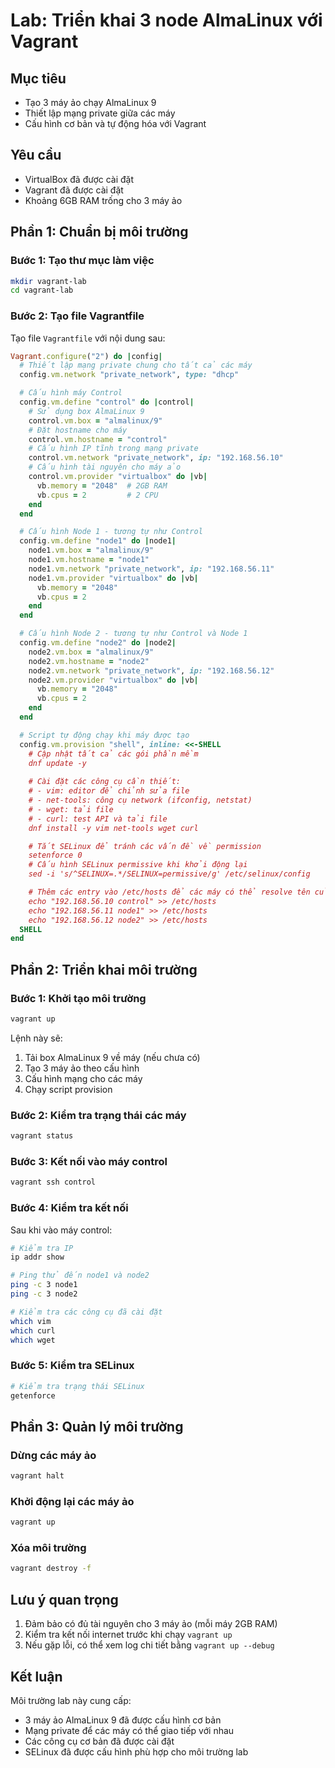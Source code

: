# Lab: Triển khai 3 node AlmaLinux với Vagrant

## Mục tiêu
- Tạo 3 máy ảo chạy AlmaLinux 9
- Thiết lập mạng private giữa các máy
- Cấu hình cơ bản và tự động hóa với Vagrant

## Yêu cầu
- VirtualBox đã được cài đặt
- Vagrant đã được cài đặt
- Khoảng 6GB RAM trống cho 3 máy ảo

## Phần 1: Chuẩn bị môi trường

### Bước 1: Tạo thư mục làm việc
```bash
mkdir vagrant-lab
cd vagrant-lab
```

### Bước 2: Tạo file Vagrantfile
Tạo file `Vagrantfile` với nội dung sau:

```ruby
Vagrant.configure("2") do |config|
  # Thiết lập mạng private chung cho tất cả các máy
  config.vm.network "private_network", type: "dhcp"

  # Cấu hình máy Control
  config.vm.define "control" do |control|
    # Sử dụng box AlmaLinux 9
    control.vm.box = "almalinux/9"
    # Đặt hostname cho máy
    control.vm.hostname = "control"
    # Cấu hình IP tĩnh trong mạng private
    control.vm.network "private_network", ip: "192.168.56.10"
    # Cấu hình tài nguyên cho máy ảo
    control.vm.provider "virtualbox" do |vb|
      vb.memory = "2048"  # 2GB RAM
      vb.cpus = 2         # 2 CPU
    end
  end

  # Cấu hình Node 1 - tương tự như Control
  config.vm.define "node1" do |node1|
    node1.vm.box = "almalinux/9"
    node1.vm.hostname = "node1"
    node1.vm.network "private_network", ip: "192.168.56.11"
    node1.vm.provider "virtualbox" do |vb|
      vb.memory = "2048"
      vb.cpus = 2
    end
  end

  # Cấu hình Node 2 - tương tự như Control và Node 1
  config.vm.define "node2" do |node2|
    node2.vm.box = "almalinux/9"
    node2.vm.hostname = "node2"
    node2.vm.network "private_network", ip: "192.168.56.12"
    node2.vm.provider "virtualbox" do |vb|
      vb.memory = "2048"
      vb.cpus = 2
    end
  end

  # Script tự động chạy khi máy được tạo
  config.vm.provision "shell", inline: <<-SHELL
    # Cập nhật tất cả các gói phần mềm
    dnf update -y
    
    # Cài đặt các công cụ cần thiết:
    # - vim: editor để chỉnh sửa file
    # - net-tools: công cụ network (ifconfig, netstat)
    # - wget: tải file
    # - curl: test API và tải file
    dnf install -y vim net-tools wget curl

    # Tắt SELinux để tránh các vấn đề về permission
    setenforce 0
    # Cấu hình SELinux permissive khi khởi động lại
    sed -i 's/^SELINUX=.*/SELINUX=permissive/g' /etc/selinux/config

    # Thêm các entry vào /etc/hosts để các máy có thể resolve tên của nhau
    echo "192.168.56.10 control" >> /etc/hosts
    echo "192.168.56.11 node1" >> /etc/hosts
    echo "192.168.56.12 node2" >> /etc/hosts
  SHELL
end
```

## Phần 2: Triển khai môi trường

### Bước 1: Khởi tạo môi trường
```bash
vagrant up
```
Lệnh này sẽ:
1. Tải box AlmaLinux 9 về máy (nếu chưa có)
2. Tạo 3 máy ảo theo cấu hình
3. Cấu hình mạng cho các máy
4. Chạy script provision

### Bước 2: Kiểm tra trạng thái các máy
```bash
vagrant status
```

### Bước 3: Kết nối vào máy control
```bash
vagrant ssh control
```

### Bước 4: Kiểm tra kết nối
Sau khi vào máy control:
```bash
# Kiểm tra IP
ip addr show

# Ping thử đến node1 và node2
ping -c 3 node1
ping -c 3 node2

# Kiểm tra các công cụ đã cài đặt
which vim
which curl
which wget
```

### Bước 5: Kiểm tra SELinux
```bash
# Kiểm tra trạng thái SELinux
getenforce
```

## Phần 3: Quản lý môi trường

### Dừng các máy ảo
```bash
vagrant halt
```

### Khởi động lại các máy ảo
```bash
vagrant up
```

### Xóa môi trường
```bash
vagrant destroy -f
```

## Lưu ý quan trọng
1. Đảm bảo có đủ tài nguyên cho 3 máy ảo (mỗi máy 2GB RAM)
2. Kiểm tra kết nối internet trước khi chạy `vagrant up`
3. Nếu gặp lỗi, có thể xem log chi tiết bằng `vagrant up --debug`

## Kết luận
Môi trường lab này cung cấp:
- 3 máy ảo AlmaLinux 9 đã được cấu hình cơ bản
- Mạng private để các máy có thể giao tiếp với nhau
- Các công cụ cơ bản đã được cài đặt
- SELinux đã được cấu hình phù hợp cho môi trường lab